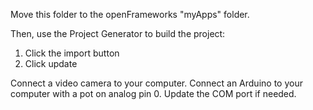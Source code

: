 Move this folder to the openFrameworks "myApps" folder.  

Then, use the Project Generator to build the project:  
  1. Click the import button  
  2. Click update  

Connect a video camera to your computer. Connect an Arduino to your computer with a pot on analog pin 0. Update the COM port if needed.  

